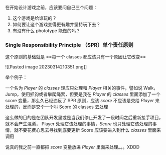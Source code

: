 在开始设计游戏之前，应该要问自己三个问题：
1. 这个游戏是给谁玩的？
2. 如何要让这个游戏变得更有趣并坚持玩下去？
3. 有没有什么 phototype 能做的吗？


### Single Responsibility Principle （SPR）单个责任原则

这个原则的基础就是 ==每一个 classes 都应该只有一个原因让它改变==

![[Pasted image 20230314210351.png]]

举个例子：

一个名为 *Player* 的 *classes* 理应只处理和 *Player* 相关的事件，譬如说 Walk，Jump，使用抓钩或者攀爬绳索，但要是我在 *Player* 的 *classes* 里面添加了一个 score 变量，那么久已经违反了 SPR 原则，应该 *score* 不应该是交给 *Player* 来处理的，反而是交个一个叫 Score 的 classes 去处理

这么做的目的是在团队开发里或是当我们停止开发了一段时间之后重新接手项目，就不会产生混淆， Player 处理它该处理的事情，*Score* 也只处理它该处理的事情，就不要花费心思去寻找到底要更新 Score 应该要进入到什么 *classes* 里面来调用

说真的我之前一直都把 *score* 变量放进 *Player* 里面来处理。。。XDDD